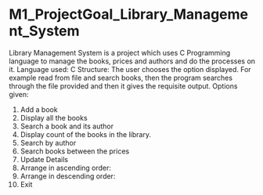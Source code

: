 # M1_ProjectGoal_Library_Management_System
Library Management System is a project which uses C Programming language to manage the books, prices and authors and do the processes on it.
Language used: C
Structure: The user chooses the option displayed. For example read from file and search books, then the program searches through the file provided and then it gives the requisite output.
Options given: 
1. Add a book
2. Display all the books
3. Search a book and its author
4. Display count of the books in the library.
5. Search by author
6. Search books between the prices
7. Update Details
8. Arrange in ascending order:
9. Arrange in descending order:
10. Exit

